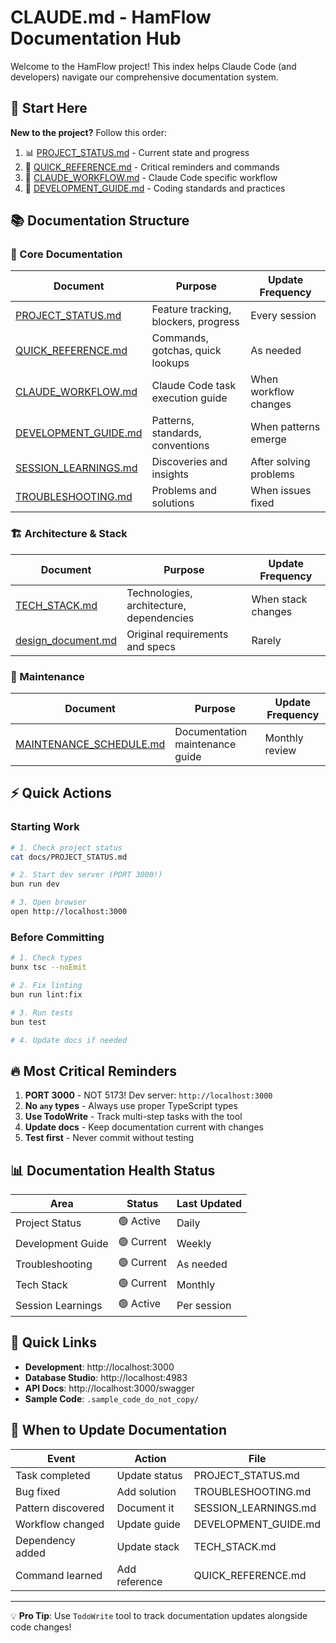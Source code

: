 # CLAUDE.md - HamFlow Documentation Hub

Welcome to the HamFlow project! This index helps Claude Code (and developers) navigate our comprehensive documentation system.

## 🎯 Start Here

**New to the project?** Follow this order:
1. 📊 [PROJECT_STATUS.md](docs/PROJECT_STATUS.md) - Current state and progress
2. 🚀 [QUICK_REFERENCE.md](docs/QUICK_REFERENCE.md) - Critical reminders and commands
3. 🤖 [CLAUDE_WORKFLOW.md](docs/CLAUDE_WORKFLOW.md) - Claude Code specific workflow
4. 📖 [DEVELOPMENT_GUIDE.md](docs/DEVELOPMENT_GUIDE.md) - Coding standards and practices

## 📚 Documentation Structure

### 🔧 Core Documentation

| Document | Purpose | Update Frequency |
|----------|---------|-----------------|
| [PROJECT_STATUS.md](docs/PROJECT_STATUS.md) | Feature tracking, blockers, progress | Every session |
| [QUICK_REFERENCE.md](docs/QUICK_REFERENCE.md) | Commands, gotchas, quick lookups | As needed |
| [CLAUDE_WORKFLOW.md](docs/CLAUDE_WORKFLOW.md) | Claude Code task execution guide | When workflow changes |
| [DEVELOPMENT_GUIDE.md](docs/DEVELOPMENT_GUIDE.md) | Patterns, standards, conventions | When patterns emerge |
| [SESSION_LEARNINGS.md](docs/SESSION_LEARNINGS.md) | Discoveries and insights | After solving problems |
| [TROUBLESHOOTING.md](docs/TROUBLESHOOTING.md) | Problems and solutions | When issues fixed |

### 🏗️ Architecture & Stack

| Document | Purpose | Update Frequency |
|----------|---------|-----------------|
| [TECH_STACK.md](docs/TECH_STACK.md) | Technologies, architecture, dependencies | When stack changes |
| [design_document.md](design_document.md) | Original requirements and specs | Rarely |

### 📅 Maintenance

| Document | Purpose | Update Frequency |
|----------|---------|-----------------|
| [MAINTENANCE_SCHEDULE.md](docs/MAINTENANCE_SCHEDULE.md) | Documentation maintenance guide | Monthly review |

## ⚡ Quick Actions

### Starting Work
```bash
# 1. Check project status
cat docs/PROJECT_STATUS.md

# 2. Start dev server (PORT 3000!)
bun run dev

# 3. Open browser
open http://localhost:3000
```

### Before Committing
```bash
# 1. Check types
bunx tsc --noEmit

# 2. Fix linting
bun run lint:fix

# 3. Run tests
bun test

# 4. Update docs if needed
```

## 🔥 Most Critical Reminders

1. **PORT 3000** - NOT 5173! Dev server: `http://localhost:3000`
2. **No `any` types** - Always use proper TypeScript types
3. **Use TodoWrite** - Track multi-step tasks with the tool
4. **Update docs** - Keep documentation current with changes
5. **Test first** - Never commit without testing

## 📊 Documentation Health Status

| Area | Status | Last Updated |
|------|--------|--------------|
| Project Status | 🟢 Active | Daily |
| Development Guide | 🟢 Current | Weekly |
| Troubleshooting | 🟢 Current | As needed |
| Tech Stack | 🟢 Current | Monthly |
| Session Learnings | 🟢 Active | Per session |

## 🚀 Quick Links

- **Development**: http://localhost:3000
- **Database Studio**: http://localhost:4983
- **API Docs**: http://localhost:3000/swagger
- **Sample Code**: `.sample_code_do_not_copy/`

## 📝 When to Update Documentation

| Event | Action | File |
|-------|--------|------|
| Task completed | Update status | PROJECT_STATUS.md |
| Bug fixed | Add solution | TROUBLESHOOTING.md |
| Pattern discovered | Document it | SESSION_LEARNINGS.md |
| Workflow changed | Update guide | DEVELOPMENT_GUIDE.md |
| Dependency added | Update stack | TECH_STACK.md |
| Command learned | Add reference | QUICK_REFERENCE.md |

---

💡 **Pro Tip**: Use `TodoWrite` tool to track documentation updates alongside code changes!